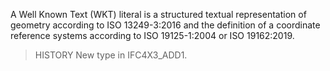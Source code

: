 A Well Known Text (WKT) literal is a structured textual representation of geometry according to ISO 13249-3:2016 and the definition of a coordinate reference systems according to ISO 19125-1:2004 or ISO 19162:2019.

>HISTORY New type in IFC4X3_ADD1.
